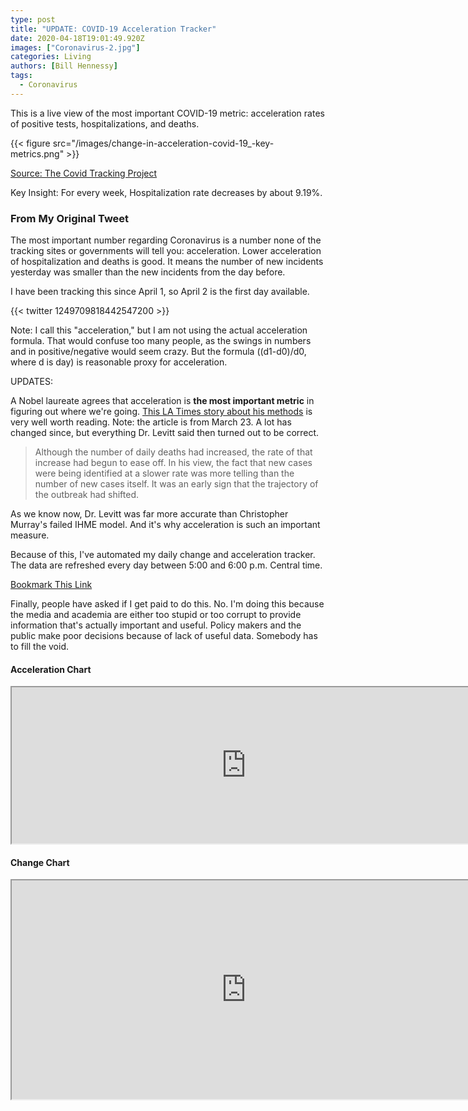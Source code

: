 ```yaml
---
type: post
title: "UPDATE: COVID-19 Acceleration Tracker"
date: 2020-04-18T19:01:49.920Z
images: ["Coronavirus-2.jpg"]
categories: Living
authors: [Bill Hennessy]
tags:
  - Coronavirus
---
```

This is a live view of the most important COVID-19 metric: acceleration rates of positive tests, hospitalizations, and deaths.

{{< figure src="/images/change-in-acceleration-covid-19_-key-metrics.png" >}}

[Source: The Covid Tracking Project](https://covidtracking.com/data)

Key Insight: For every week, Hospitalization rate decreases by about 9.19%.

### From My Original Tweet

The most important number regarding Coronavirus is a number none of the tracking sites or governments will tell you: acceleration. Lower acceleration of hospitalization and deaths is good. It means the number of new incidents yesterday was smaller than the new incidents from the day before. 

I have been tracking this since April 1, so April 2 is the first day available. 

{{< twitter 1249709818442547200 >}}

Note: I call this "acceleration," but I am not using the actual acceleration formula. That would confuse too many people, as the swings in numbers and in positive/negative would seem crazy. But the formula ((d1-d0)/d0, where d is day) is reasonable proxy for acceleration. 

UPDATES:

A Nobel laureate agrees that acceleration is **the most important metric** in figuring out where we're going. [This LA Times story about his methods](https://www.latimes.com/science/story/2020-03-22/coronavirus-outbreak-nobel-laureate) is very well worth reading. Note: the article is from March 23. A lot has changed since, but everything Dr. Levitt said then turned out to be correct.

> Although the number of daily deaths had increased, the rate of that increase had begun to ease off. In his view, the fact that new cases were being identified at a slower rate was more telling than the number of new cases itself. It was an early sign that the trajectory of the outbreak had shifted.

As we know now, Dr. Levitt was far more accurate than Christopher Murray's failed IHME model. And it's why acceleration is such an important measure. 

Because of this, I've automated my daily change and acceleration tracker. The data are refreshed every day between 5:00 and 6:00 p.m. Central time. 

[Bookmark This Link](https://docs.google.com/spreadsheets/d/e/2PACX-1vTwBVmpcgt5376AWpyjR0tShJJRnTntedPtHFNG8hrumXUD03xFMbWWVObSoCIhW7JWlOBc9rqFM3XU/pubhtml#)

Finally, people have asked if I get paid to do this. No. I'm doing this because the media and academia are either too stupid or too corrupt to provide information that's actually important and useful. Policy makers and the public make poor decisions because of lack of useful data. Somebody has to fill the void. 

#### Acceleration Chart
<iframe width="750" height="250" src="https://docs.google.com/spreadsheets/d/e/2PACX-1vTwBVmpcgt5376AWpyjR0tShJJRnTntedPtHFNG8hrumXUD03xFMbWWVObSoCIhW7JWlOBc9rqFM3XU/pubhtml?gid=1038714496&amp;single=true&amp;widget=true&amp;headers=false"></iframe>

#### Change Chart
<iframe width="750" height="350" src="https://docs.google.com/spreadsheets/d/e/2PACX-1vTwBVmpcgt5376AWpyjR0tShJJRnTntedPtHFNG8hrumXUD03xFMbWWVObSoCIhW7JWlOBc9rqFM3XU/pubchart?oid=1915886212&amp;format=image"></iframe>
